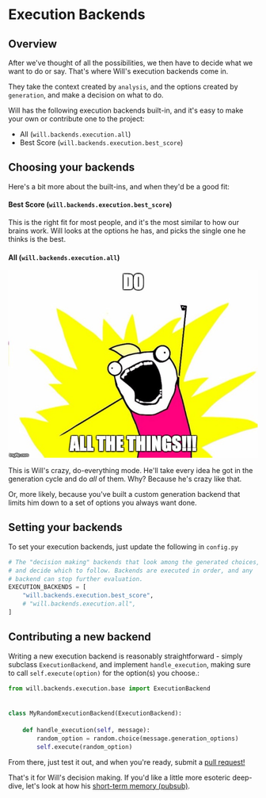 # Execution Backends

## Overview
After we've thought of all the possibilities, we then have to decide what we want to do or say.  That's where Will's execution backends come in.

They take the context created by `analysis`, and the options created by `generation`, and make a decision on what to do.

Will has the following execution backends built-in, and it's easy to make your own or contribute one to the project:

- All (`will.backends.execution.all`)
- Best Score (`will.backends.execution.best_score`)


## Choosing your backends


Here's a bit more about the built-ins, and when they'd be a good fit:


#### Best Score (`will.backends.execution.best_score`)

This is the right fit for most people, and it's the most similar to how our brains work.  Will looks at the options he has, and picks the single one he thinks is the best.

#### All (`will.backends.execution.all`)

![All the things](../img/all_the_things.jpg)

This is Will's crazy, do-everything mode.  He'll take every idea he got in the generation cycle and do *all* of them.  Why?  Because he's crazy like that.

Or, more likely, because you've built a custom generation backend that limits him down to a set of options you always want done.

## Setting your backends

To set your execution backends, just update the following in `config.py`

```python
# The "decision making" backends that look among the generated choices,
# and decide which to follow. Backends are executed in order, and any
# backend can stop further evaluation.
EXECUTION_BACKENDS = [
    "will.backends.execution.best_score",
    # "will.backends.execution.all",
]
```


## Contributing a new backend

Writing a new execution backend is reasonably straightforward - simply subclass `ExecutionBackend`, and implement `handle_execution`, making sure to call `self.execute(option)` for the option(s) you choose.:

```python
from will.backends.execution.base import ExecutionBackend


class MyRandomExecutionBackend(ExecutionBackend):

    def handle_execution(self, message):
        random_option = random.choice(message.generation_options)
        self.execute(random_option)

```

From there, just test it out, and when you're ready, submit a [pull request!](https://github.com/skoczen/will/pulls)

That's it for Will's decision making.  If you'd like a little more esoteric deep-dive, let's look at how his [short-term memory (pubsub)](/backends/pubsub).